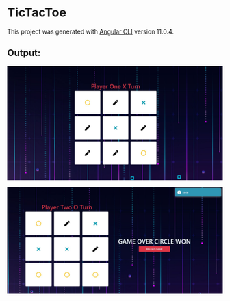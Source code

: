 # TicTacToe

This project was generated with [Angular CLI](https://github.com/angular/angular-cli) version 11.0.4.

## Output:
![](img.JPG)

![](img2.JPG)
